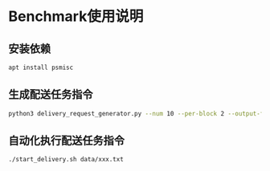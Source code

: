 # Benchmark使用说明

## 安装依赖

```sh
apt install psmisc
```

## 生成配送任务指令

```sh
python3 delivery_request_generator.py --num 10 --per-block 2 --output-file data/xxx.txt
```

## 自动化执行配送任务指令

```sh
./start_delivery.sh data/xxx.txt
```